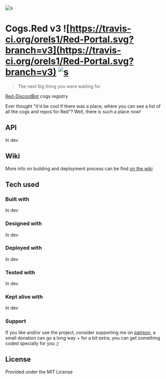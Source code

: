 ![s](http://take.ms/44b4q)
# Cogs.Red v3 ![https://travis-ci.org/orels1/Red-Portal.svg?branch=v3](https://travis-ci.org/orels1/Red-Portal.svg?branch=v3) <a href="https://patreon.com/orels1" target="_blank">![s](https://img.shields.io/badge/support%20me%20on-patreon-orange.svg)</a>
>The next big thing you were waiting for

[Red-DiscordBot](https://github.com/Twentysix26/Red-DiscordBot) cogs registry

Ever thought "it'd be cool if there was a place, where you can see a list of all the cogs and repos for Red"? Well, there is such a place now!

## API

In dev

## Wiki

More info on building and deployment process can be find [on the wiki](https://github.com/orels1/Red-Portal/wiki)

## Tech used
### Built with

In dev

### Designed with

In dev

### Deployed with

In dev

### Tested with

In dev

### Kept alive with

In dev

### Support
If you like and/or use the project, consider supporting me on [patreon](https://www.patreon.com/orels1), a small donation can go a long way + for a bit extra, you can get something coded specially for you ;)

## License
Provided under the MIT License
